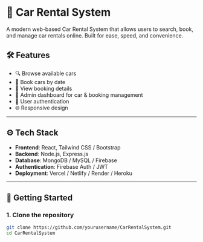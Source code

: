 # 🚗 Car Rental System

A modern web-based Car Rental System that allows users to search, book, and manage car rentals online. Built for ease, speed, and convenience.


## 🛠 Features

- 🔍 Browse available cars
- 📅 Book cars by date
- 📝 View booking details
- 🧾 Admin dashboard for car & booking management
- 🔐 User authentication
- 🌐 Responsive design

---

## ⚙️ Tech Stack

- **Frontend**: React, Tailwind CSS / Bootstrap
- **Backend**: Node.js, Express.js
- **Database**: MongoDB / MySQL / Firebase
- **Authentication**: Firebase Auth / JWT
- **Deployment**: Vercel / Netlify / Render / Heroku

---

## 🚀 Getting Started

### 1. Clone the repository

```bash
git clone https://github.com/yourusername/CarRentalSystem.git
cd CarRentalSystem
